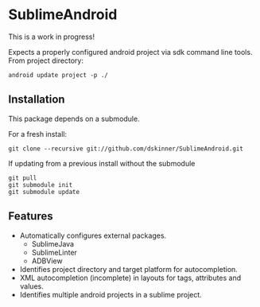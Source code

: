 # SublimeAndroid

This is a work in progress!

Expects a properly configured android project via sdk command line tools. From
project directory:

```
android update project -p ./
```

## Installation

This package depends on a submodule.

For a fresh install:

```
git clone --recursive git://github.com/dskinner/SublimeAndroid.git
```

If updating from a previous install without the submodule

```
git pull
git submodule init
git submodule update
```

## Features

* Automatically configures external packages.
	* SublimeJava
	* SublimeLinter
	* ADBView
* Identifies project directory and target platform for autocompletion.
* XML autocompletion (incomplete) in layouts for tags, attributes and values.
* Identifies multiple android projects in a sublime project.